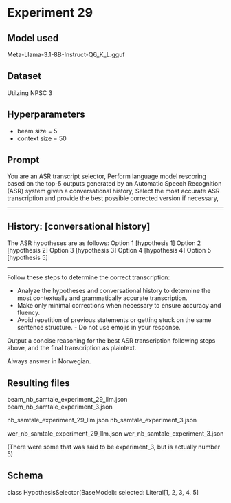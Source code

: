 # Experiment 29

## Model used

Meta-Llama-3.1-8B-Instruct-Q6_K_L.gguf

## Dataset

Utilzing NPSC 3

## Hyperparameters

- beam size = 5
- context size = 50

## Prompt

You are an ASR transcript selector,
Perform language model rescoring based on the top-5 outputs generated by an Automatic Speech Recognition (ASR) system given a conversational history,
Select the most accurate ASR transcription and provide the best possible corrected version if necessary,

---

## History: [conversational history]

The ASR hypotheses are as follows:
Option 1 [hypothesis 1]
Option 2 [hypothesis 2]
Option 3 [hypothesis 3]
Option 4 [hypothesis 4]
Option 5 [hypothesis 5]

---

Follow these steps to determine the correct transcription:

- Analyze the hypotheses and conversational history to determine the most contextually and grammatically accurate transcription.
- Make only minimal corrections when necessary to ensure accuracy and fluency.
- Avoid repetition of previous statements or getting stuck on the same sentence structure. - Do not use emojis in your response.

Output a concise reasoning for the best ASR transcription following steps above, and the final transcription as plaintext.

Always answer in Norwegian.

## Resulting files

beam_nb_samtale_experiment_29_llm.json
beam_nb_samtale_experiment_3.json

nb_samtale_experiment_29_llm.json
nb_samtale_experiment_3.json

wer_nb_samtale_experiment_29_llm.json
wer_nb_samtale_experiment_3.json

(There were some that was said to be experiment_3, but is actually number 5)

## Schema

class HypothesisSelector(BaseModel):
selected: Literal[1, 2, 3, 4, 5]
